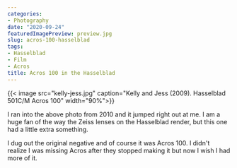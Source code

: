 ```yaml
---
categories:
- Photography
date: "2020-09-24"
featuredImagePreview: preview.jpg
slug: acros-100-hasselblad
tags:
- Hasselblad
- Film
- Acros
title: Acros 100 in the Hasselblad
---
```



{{< image src="kelly-jess.jpg" caption="Kelly and Jess (2009). Hasselblad 501C/M Acros 100" width="90%">}}


I ran into the above photo from 2010 and it jumped right out at me. I am a huge fan of the way the Zeiss lenses on the Hasselblad render, but this one had a little extra something. 

I dug out the original negative and of course it was Acros 100. I didn't realize I was missing Acros after they stopped making it but now I wish I had more of it.

